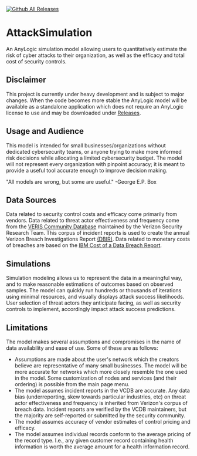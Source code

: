 [![Github All Releases](https://img.shields.io/github/downloads/gjhami/AttackSimulation/total.svg)]()
# AttackSimulation
An AnyLogic simulation model allowing users to quantitatively estimate the risk of cyber attacks to their organization, as well as the efficacy and total cost of security controls.

## Disclaimer
This project is currently under heavy development and is subject to major changes. When the code becomes more stable the AnyLogic model will be available as a standalone application which does not require an AnyLogic license to use and may be downloaded under [Releases](https://github.com/gjhami/AttackSimulation/releases).

## Usage and Audience
This model is intended for small businesses/organizations without dedicated cybersecurity teams, or anyone trying to make more informed risk decisions while allocating a limited cybersecurity budget. The model will not represent every organization with pinpoint accuracy; it is meant to provide a useful tool accurate enough to improve decision making.

"All models are wrong, but some are useful." -George E.P. Box 

## Data Sources
Data related to security control costs and efficacy come primarily from vendors.
Data related to threat actor effectiveness and frequency come from the [VERIS Community Database](https://github.com/vz-risk/VCDB) maintained by the Verizon Security Research Team. This corpus of incident reports is used to create the annual Verizon Breach Investigations Report [(DBIR)](https://www.verizon.com/business/resources/reports/dbir/).
Data related to monetary costs of breaches are based on the [IBM Cost of a Data Breach Report](https://www.ibm.com/security/data-breach).

## Simulations
 Simulation modeling allows us to represent the data in a meaningful way, and to make reasonable estimations of outcomes based on observed samples. The model can quickly run hundreds or thousands of iterations using minimal resources, and visually displays attack success likelihoods. User selection of threat actors they anticipate facing, as well as security controls to implement, accordingly impact attack success predictions.

## Limitations
The model makes several assumptions and compromises in the name of data availability and ease of use. Some of these are as follows:
- Assumptions are made about the user's network which the creators believe are representative of many small businesses. The model will be more accurate for networks which more closely resemble the one used in the model. Some customization of nodes and services (and their ordering) is possible from the main page menu.
- The model assumes incident reports in the VCDB are accurate. Any data bias (underreporting, skew towards particular industries, etc) on threat actor effectiveness and frequency is inherited from Verizon's corpus of breach data. Incident reports are verified by the VCDB maintainers, but the majority are self-reported or submitted by the security community.
- The model assumes accuracy of vendor estimates of control pricing and efficacy.
- The model assumes individual records conform to the average pricing of the record type. I.e., any given customer record containing health information is worth the average amount for a health information record.
